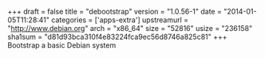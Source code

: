 +++
draft = false
title = "debootstrap"
version = "1.0.56-1"
date = "2014-01-05T11:28:41"
categories = ['apps-extra']
upstreamurl = "http://www.debian.org"
arch = "x86_64"
size = "52816"
usize = "236158"
sha1sum = "d81d93bca310f4e83224fca9ec56d8746a825c81"
+++
Bootstrap a basic Debian system